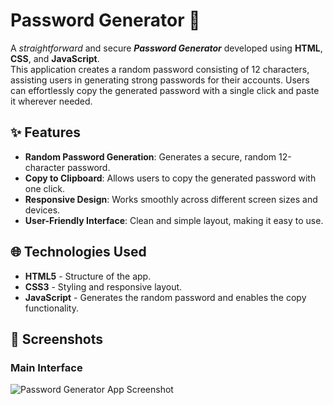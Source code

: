 # Password Generator 🔐  

A *straightforward* and secure ***Password Generator*** developed using **HTML**, **CSS**, and **JavaScript**.  
This application creates a random password consisting of 12 characters, assisting users in generating strong passwords for their accounts. Users can effortlessly copy the generated password with a single click and paste it wherever needed.


## ✨ Features

- **Random Password Generation**: Generates a secure, random 12-character password.
- **Copy to Clipboard**: Allows users to copy the generated password with one click.
- **Responsive Design**: Works smoothly across different screen sizes and devices.
- **User-Friendly Interface**: Clean and simple layout, making it easy to use.

## 🌐 Technologies Used

- **HTML5** - Structure of the app.
- **CSS3** - Styling and responsive layout.
- **JavaScript** - Generates the random password and enables the copy functionality.

## 📸 Screenshots

### Main Interface
![Password Generator App Screenshot](screenshot.png)
